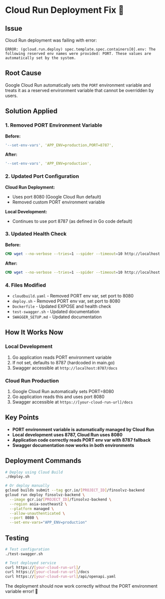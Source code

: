# Cloud Run Deployment Fix 🚀

## Issue
Cloud Run deployment was failing with error:
```
ERROR: (gcloud.run.deploy) spec.template.spec.containers[0].env: The following reserved env names were provided: PORT. These values are automatically set by the system.
```

## Root Cause
Google Cloud Run automatically sets the `PORT` environment variable and treats it as a reserved environment variable that cannot be overridden by users.

## Solution Applied

### 1. Removed PORT Environment Variable
**Before:**
```yaml
'--set-env-vars', 'APP_ENV=production,PORT=8787',
```

**After:**
```yaml
'--set-env-vars', 'APP_ENV=production',
```

### 2. Updated Port Configuration
**Cloud Run Deployment:**
- Uses port 8080 (Google Cloud Run default)
- Removed custom PORT environment variable

**Local Development:**
- Continues to use port 8787 (as defined in Go code default)

### 3. Updated Health Check
**Before:**
```dockerfile
CMD wget --no-verbose --tries=1 --spider --timeout=10 http://localhost:8787/ || exit 1
```

**After:**
```dockerfile
CMD wget --no-verbose --tries=1 --spider --timeout=10 http://localhost:${PORT:-8080}/ || exit 1
```

### 4. Files Modified
- `cloudbuild.yaml` - Removed PORT env var, set port to 8080
- `deploy.sh` - Removed PORT env var, set port to 8080
- `Dockerfile` - Updated EXPOSE and health check
- `test-swagger.sh` - Updated documentation
- `SWAGGER_SETUP.md` - Updated documentation

## How It Works Now

### Local Development
1. Go application reads PORT environment variable
2. If not set, defaults to 8787 (hardcoded in main.go)
3. Swagger accessible at `http://localhost:8787/docs`

### Cloud Run Production
1. Google Cloud Run automatically sets PORT=8080
2. Go application reads this and uses port 8080
3. Swagger accessible at `https://[your-cloud-run-url]/docs`

## Key Points
- **PORT environment variable is automatically managed by Cloud Run**
- **Local development uses 8787, Cloud Run uses 8080**
- **Application code correctly reads PORT env var with 8787 fallback**
- **Swagger documentation now works in both environments**

## Deployment Commands
```bash
# Deploy using Cloud Build
./deploy.sh

# Or deploy manually
gcloud builds submit --tag gcr.io/[PROJECT_ID]/finsolvz-backend
gcloud run deploy finsolvz-backend \
  --image gcr.io/[PROJECT_ID]/finsolvz-backend \
  --region asia-southeast2 \
  --platform managed \
  --allow-unauthenticated \
  --port 8080 \
  --set-env-vars="APP_ENV=production"
```

## Testing
```bash
# Test configuration
./test-swagger.sh

# Test deployed service
curl https://[your-cloud-run-url]/
curl https://[your-cloud-run-url]/docs
curl https://[your-cloud-run-url]/api/openapi.yaml
```

The deployment should now work correctly without the PORT environment variable error! 🎉